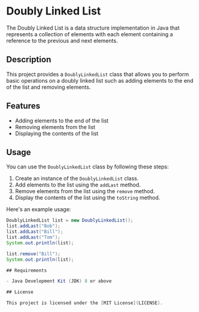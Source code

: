 # Doubly Linked List

The Doubly Linked List is a data structure implementation in Java that represents a collection of elements with each element containing a reference to the previous and next elements.

## Description

This project provides a `DoublyLinkedList` class that allows you to perform basic operations on a doubly linked list such as adding elements to the end of the list and removing elements.

## Features

- Adding elements to the end of the list
- Removing elements from the list
- Displaying the contents of the list

## Usage

You can use the `DoublyLinkedList` class by following these steps:

1. Create an instance of the `DoublyLinkedList` class.
2. Add elements to the list using the `addLast` method.
3. Remove elements from the list using the `remove` method.
4. Display the contents of the list using the `toString` method.

Here's an example usage:

```java
DoublyLinkedList list = new DoublyLinkedList();
list.addLast("Bob");
list.addLast("Bill");
list.addLast("Tom");
System.out.println(list);

list.remove("Bill");
System.out.println(list);

## Requirements

- Java Development Kit (JDK) 8 or above

## License

This project is licensed under the [MIT License](LICENSE).

